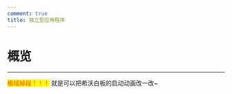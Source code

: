 ```yaml
---
comment: true
title: 独立型应用程序
---
```

# 概览
---
<NCard title="❗反极域课堂专栏" link="/resources/application/single/JiYuDiaoDuan">
  <mark><span style="color: orangered;">极域掉段！！！</span></mark>
</NCard>

<NCard title="希沃白板爆改" link="/resources/application/single/esainotekz">
  就是可以把希沃白板的启动动画改一改~
</NCard>